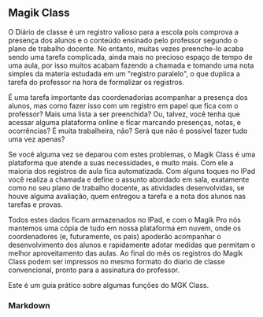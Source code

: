 ## Magik Class

O Diário de classe é um registro valioso para a escola pois comprova a presença dos alunos e o conteúdo ensinado pelo professor segundo o plano de trabalho docente. No entanto, muitas vezes preenche-lo acaba sendo uma tarefa complicada, ainda mais no precioso espaço de tempo de uma aula, por isso muitos acabam fazendo a chamada e tomando uma nota simples da materia estudada em um "registro paralelo", o que duplica a tarefa do professor na hora de formalizar os registros.

É uma tarefa importante das coordenadorias acompanhar a presença dos alunos, mas como fazer isso com um registro em papel que fica com o professor? Mais uma lista a ser preenchida? Ou, talvez, você tenha que acessar alguma plataforma online e ficar marcando presenças, notas, e ocorrências? É muita trabalheira, não? Será que não é possível fazer tudo uma vez apenas?

Se você alguma vez se deparou com estes problemas, o Magik Class é uma plataforma que atende a suas necessidades, e muito mais. Com ele a maioria dos registros de aula fica automatizada. Com alguns toques no IPad você realiza a chamada e define o assunto abordado em sala, exatamente como no seu plano de trabalho docente, as atividades desenvolvidas, se houve alguma avaliação, quem entregou a tarefa e a nota dos alunos nas tarefas e provas.

Todos estes dados ficam armazenados no IPad, e com o Magik Pro nós mantemos uma cópia de tudo em nossa plataforma em nuvem, onde os coordenadores (e, futuramente, os pais) apoderão acompanhar o desenvolvimento dos alunos e rapidamente adotar medidas que permitam o melhor aproveitamento das aulas. Ao final do mês os registros do Magik Class podem ser impressos no mesmo formato do diario de classe convencional, pronto para a assinatura do professor.

Este é um guia prático sobre algumas funções do MGK Class. 


### Markdown

